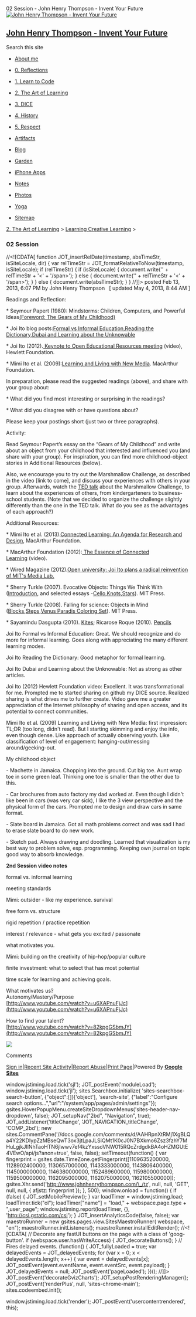 02 Session - John Henry Thompson - Invent Your Future [![John Henry Thompson - Invent Your Future](../../_/rsrc/1329567069254/config/customLogo.gif-revision=6.png)](../../index.html)

[John Henry Thompson - Invent Your Future](../../index.html)
------------------------------------------------------------

Search this site

*   [About me](../../home.html)
    
*   [0\. Reflections](../../0-refections-on-learning.html)
    
*   [1\. Learn to Code](../../learning-to-program.html)
    
*   [2\. The Art of Learning](../../the-art-of-learning.html)
    
*   [3\. DICE](../../3-dice.html)
    
*   [4\. History](../../4-history.html)
    
*   [5\. Respect](../../heros.html)
    
*   [Artifacts](../../artifacts.html)
    
*   [Blog](../../z-blog-1.html)
    
*   [Garden](../../4-garden.html)
    
*   [iPhone Apps](../../iphone-apps.html)
    
*   [Notes](../../notes.html)
    
*   [Photos](../../family.html)
    
*   [Yoga](../../yoga.html)
    
*   [Sitemap](../../system/app/pages/sitemap/hierarchy.html)
    

[2\. The Art of Learning](../../the-art-of-learning.html)‎ > ‎[Learning Creative Learning](../learning-creative-learning.html)‎ > ‎

### 02 Session

//<!\[CDATA\[ function JOT\_insertRelDate(timestamp, absTimeStr, isSiteLocale, dir) { var relTimeStr = JOT\_formatRelativeToNow(timestamp, isSiteLocale); if (relTimeStr) { if (isSiteLocale) { document.write('<span timestamp="' + timestamp + '" issitelocale="' + isSiteLocale + '" title="' + absTimeStr + '" dir="' + dir + '">' + relTimeStr + '<' + '/span>'); } else { document.write('<span timestamp="' + timestamp + '" title="' + absTimeStr + '" dir="' + dir + '">' + relTimeStr + '<' + '/span>'); } } else { document.write(absTimeStr); } } //\]\]> posted Feb 13, 2013, 6:07 PM by John Henry Thompson   \[ updated May 4, 2013, 8:44 AM \]

Readings and Reflection:

\* Seymour Papert (1980): Mindstorms: Children, Computers, and Powerful Ideas[(Foreword: The Gears of My Childhood)](http://llk.media.mit.edu/courses/readings/gears-v1.pdf)

\* Joi Ito blog posts:[Formal vs Informal Education](http://joi.ito.com/weblog/2010/02/28/formal-vs-infor.html),[Reading the Dictionary](http://joi.ito.com/weblog/2012/04/10/reading-the-dic.html),[Dubai and Learning about the Unknowable](http://joi.ito.com/weblog/2009/02/07/dubai-and-prepa.html)

\* Joi Ito (2012).[ Keynote to Open Educational Resources meeting](http://llk.media.mit.edu/courses/video.php?provider=youtube&vid=8HQbQa3va6o) (video), Hewlett Foundation.

\* Mimi Ito et al. (2009):[Learning and Living with New Media](http://mitpress.mit.edu/sites/default/files/titles/free_download/9780262513654_Living_and_Learning.pdf). MacArthur Foundation.

In preparation, please read the suggested readings (above), and share with your group about:

\* What did you find most interesting or surprising in the readings?

\* What did you disagree with or have questions about?

Please keep your postings short (just two or three paragraphs).

  

Activity:

Read Seymour Papert’s essay on the “Gears of My Childhood” and write about an object from your childhood that interested and influenced you (and share with your group). For inspiration, you can find more childhood-object stories in Additional Resources (below).

  

Also, we encourage you to try out the Marshmallow Challenge, as described in the video \[link to come\], and discuss your experiences with others in your group. Afterwards, watch the [TED talk](http://www.ted.com/talks/tom_wujec_build_a_tower.html) about the Marshmallow Challenge, to learn about the experiences of others, from kindergarteners to business-school students. (Note that we decided to organize the challenge slightly differently than the one in the TED talk. What do you see as the advantages of each approach?)

Additional Resources:

\* Mimi Ito et al. (2013).[Connected Learning: An Agenda for Research and Design](http://dmlhub.net/sites/default/files/ConnectedLearning_report.pdf), MacArthur Foundation.

\* MacArthur Foundation (2012):[ The Essence of Connected Learning](http://llk.media.mit.edu/courses/video.php?provider=vimeo&vid=37639766) (video).

\* Wired Magazine (2012).[Open university: Joi Ito plans a radical reinvention of MIT's Media Lab.](http://www.wired.co.uk/magazine/archive/2012/11/features/open-university?page=all)

\* Sherry Turkle (2007). Evocative Objects: Things We Think With ([Introduction](http://llk.media.mit.edu/courses/readings/Turkle-EO-intro.pdf), and selected essays -[Cello](http://llk.media.mit.edu/courses/readings/Turkle-EO-cello.pdf),[Knots](http://llk.media.mit.edu/courses/readings/Turkle-EO-knots.pdf),[Stars](http://llk.media.mit.edu/courses/readings/Turkle-EO-stars.pdf)). MIT Press.

\* Sherry Turkle (2008). Falling for science: Objects in Mind ([Blocks](http://llk.media.mit.edu/courses/readings/FFS_Kuhn_Blocks.pdf),[Steps](http://llk.media.mit.edu/courses/readings/FFS_Safdie_Steps.pdf),[Venus Paradis Coloring Set](http://llk.media.mit.edu/courses/readings/FFS_Ingber_VenusParadiseColoringSet.pdf)). MIT Press.

\* Sayamindu Dasgupta (2010). [Kites](http://llk.media.mit.edu/courses/readings/Kites_Sayamindu.pdf); Ricarose Roque (2010). [Pencils](http://llk.media.mit.edu/courses/readings/Pencils_Roque.pdf)

  

  

Joi Ito Formal vs Informal Education: Great. We should recognize and do more for informal learning. Goes along with appreciating the many different learning modes.

  

Joi Ito Reading the Dictionary: Good metaphor for formal learning.

  

Joi Ito Dubai and Learning about the Unknowable: Not as strong as other articles.

  

Joi Ito (2012) Hewlett Foundation video: Excellent. It was transformational for me. Prompted me to started sharing on github my DICE source. Realized sharing is what drives me to further create. Video gave me a greater appreciation of the Internet philosophy of sharing and open access, and its potential to connect communities.

  

Mimi Ito et al. (2009) Learning and Living with New Media: first impression: TL;DR (too long, didn't read). But I starting skimming and enjoy the info, even though dense. Like approach of actually observing youth. Like classification of level of engagement: hanging-out/messing around/geeking-out.

  

My childhood object

\- Machette in Jamaica. Chopping into the ground. Cut big toe. Aunt wrap toe in some green leaf. Thinking one toe is smaller than the other due to this.

\- Car brochures from auto factory my dad worked at. Even though I didn't like been in cars (was very car sick), I like the 3 view perspective and the physical form of the cars. Prompted me to design and draw cars in same format.

\- Slate board in Jamaica. Got all math problems correct and was sad I had to erase slate board to do new work. 

\- Sketch pad. Always drawing and doodling. Learned that visualization is my best way to problem solve, esp. programming. Keeping own journal on topic good way to absorb knowledge.

  

**2nd Session video notes**

formal vs. informal learning

meeting standards

Mimi: outsider - like my experience. survival

free form vs. structure

rigid repetition / practice repetition

interest / relevance - what gets you excited / passonate

what motivates you.

Mimi: building on the creativity of hip-hop/popular culture

finite investment: what to select that has most potential

time scale for learning and achieving goals.

  
What motivates us?  
Autonomy/Mastery/Purpose  
[http://www.youtube.com/watch?v=u6XAPnuFjJc](http://www.youtube.com/watch?v=u6XAPnuFjJc)  
  

How to find your talent?  
[http://www.youtube.com/watch?v=82kpgGSbmJY](http://www.youtube.com/watch?v=82kpgGSbmJY)  
  

[![](../../_/rsrc/1361807919160/the-art-of-learning/learning-creative-learning/2ndsession/session%202-height=224&width=320.jpg)](https://plus.google.com/u/0/108280441638894577853/posts)

  

  

Comments

[Sign in](https://accounts.google.com/ServiceLogin?continue=http://sites.google.com/a/johnhenrythompson.com/jht/the-art-of-learning/learning-creative-learning/2ndsession&service=jotspot)|[Recent Site Activity](../../system/app/pages/recentChanges.html)|[Report Abuse](http://sites.google.com/a/johnhenrythompson.com/jht/system/app/pages/reportAbuse)|[Print Page](javascript:;)|Powered By **[Google Sites](http://sites.google.com/site)**

window.jstiming.load.tick('sjl'); JOT\_postEvent('moduleLoad'); window.jstiming.load.tick('jl'); sites.Searchbox.initialize( 'sites-searchbox-search-button', {"object":\[\]}\['object'\], 'search-site', {"label":"Configure search options...","url":"/system/app/pages/admin/settings"}); gsites.HoverPopupMenu.createSiteDropdownMenus('sites-header-nav-dropdown', false); JOT\_setupNav("2bd", "Navigation", true); JOT\_addListener('titleChange', 'JOT\_NAVIGATION\_titleChange', 'COMP\_2bd'); new sites.CommentPane('//docs.google.com/comments/d/AAHRpnXtRMj1XgBLQa4Y22KDIypZzMBseQwT3ox3jtLpaJLSiQMt1K0cJ0N7BXkmo6Zsz3fzhY7MHuLgjkJIlNhTaoHTN6jlwwv7ef4kzYxssoVNW015RQcZrdgdkBA4oHZMGUtE4VEwO/api/js?anon=true', false, false); setTimeout(function() { var fingerprint = gsites.date.TimeZone.getFingerprint(\[1109635200000, 1128902400000, 1130657000000, 1143333000000, 1143806400000, 1145000000000, 1146380000000, 1152489600000, 1159800000000, 1159500000000, 1162095000000, 1162075000000, 1162105500000\]); gsites.Xhr.send('http://www.johnhenrythompson.com/\_/tz', null, null, 'GET', null, null, { afjstz: fingerprint }); }, 500); window.onload = function() { if (false) { JOT\_setMobilePreview(); } var loadTimer = window.jstiming.load; loadTimer.tick("ol"); loadTimer\["name"\] = "load," + webspace.page.type + ",user\_page"; window.jstiming.report(loadTimer, {}, 'http://csi.gstatic.com/csi'); } JOT\_insertAnalyticsCode(false, false); var maestroRunner = new gsites.pages.view.SitesMaestroRunner( webspace, "en"); maestroRunner.initListeners(); maestroRunner.installEditRender(); //<!\[CDATA\[ // Decorate any fastUI buttons on the page with a class of 'goog-button'. if (webspace.user.hasWriteAccess) { JOT\_decorateButtons(); } // Fires delayed events. (function() { JOT\_fullyLoaded = true; var delayedEvents = JOT\_delayedEvents; for (var x = 0; x < delayedEvents.length; x++) { var event = delayedEvents\[x\]; JOT\_postEvent(event.eventName, event.eventSrc, event.payload); } JOT\_delayedEvents = null; JOT\_postEvent('pageLoaded'); })(); //\]\]> JOT\_postEvent('decorateGvizCharts'); JOT\_setupPostRenderingManager(); JOT\_postEvent('renderPlus', null, 'sites-chrome-main'); sites.codeembed.init();

window.jstiming.load.tick('render'); JOT\_postEvent('usercontentrendered', this);
